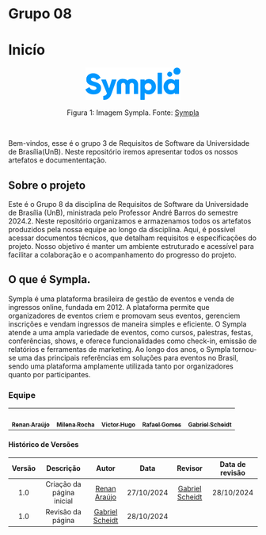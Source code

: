 # Grupo 08

# Inicío 

<div align="center">
    <img src="https://github.com/Requisitos-de-Software/2024.2-Sympla/raw/b62b14865d297c091d1007a6a1009076e999527b/docs/assets/sympla.png" style="width:20vw"/>
    <p> Figura 1: Imagem Sympla. Fonte: <a href="https://www.sympla.com.br/">Sympla</a></p> 
</div>

<br>

<p style="text-align: center;">

Bem-vindos, esse é o grupo 3 de Requisitos de Software da Universidade de Brasília(UnB). Neste repositório iremos apresentar todos os nossos artefatos e documententação.
</p>

## Sobre o projeto

Este é o Grupo 8 da disciplina de Requisitos de Software da Universidade de Brasília (UnB), ministrada pelo Professor André Barros do semestre 2024.2. Neste repositório organizamos e armazenamos todos os artefatos produzidos pela nossa equipe ao longo da disciplina. Aqui, é possível acessar documentos técnicos, que detalham requisitos e especificações do projeto. Nosso objetivo é manter um ambiente estruturado e acessível para facilitar a colaboração e o acompanhamento do progresso do projeto.

## O que é Sympla.

Sympla é uma plataforma brasileira de gestão de eventos e venda de ingressos online, fundada em 2012. A plataforma permite que organizadores de eventos criem e promovam seus eventos, gerenciem inscrições e vendam ingressos de maneira simples e eficiente. O Sympla atende a uma ampla variedade de eventos, como cursos, palestras, festas, conferências, shows, e oferece funcionalidades como check-in, emissão de relatórios e ferramentas de marketing. Ao longo dos anos, o Sympla tornou-se uma das principais referências em soluções para eventos no Brasil, sendo uma plataforma amplamente utilizada tanto por organizadores quanto por participantes.



### **Equipe**
<table>
  <tr>
     <td align="center"><a href="https://github.com/renantfm4"><img style="border-radius: 50%;" src="https://avatars.githubusercontent.com/u/111506459?v=4" width="150px;" alt=""/><br /><sub><b>Renan Araújo</b></sub></a><br />
    <td align="center"><a href="https://github.com/MilenaFRocha"><img style="border-radius: 50%;" src="https://avatars.githubusercontent.com/u/104432227?v=4" width="150px;" alt=""/><br /><sub><b>Milena Rocha</b></sub></a><br />
    <td align="center"><a href="https://github.com/VHbernardes"><img style="border-radius: 50%;" src="https://avatars.githubusercontent.com/u/151786821?v=4" width="150px;" alt=""/><br /><sub><b>Victor Hugo</b></sub></a><br />
    <td align="center"><a href="https://github.com/rafgpereira"><img style="border-radius: 50%;" src="https://avatars.githubusercontent.com/u/81361524?v=4" width="150px;" alt=""/><br /><sub><b>Rafael Gomes</b></sub></a><br />
    <td align="center"><a href="https://github.com/Gxaite"><img style="border-radius: 50%;" src="https://avatars.githubusercontent.com/u/111130521?v=4" width="150px;" alt=""/><br /><sub><b>Gabriel Scheidt</b></sub></a><br />

</tr>
</table>

#### Histórico de Versões


| Versão |          Descrição              |     Autor      |      Data      |   Revisor     |    Data de revisão    |  
|:------:|:-------------------------------:|:--------------:|:--------------:|:-------------:|:---------------------:|
|  1.0   | Criação da página inicial | [Renan Araújo](https://github.com/renantfm4) | 27/10/2024   | [Gabriel Scheidt](https://github.com/Gxaite) |28/10/2024|
|  1.0   | Revisão da página| [Gabriel Scheidt](https://github.com/Gxaite) | 28/10/2024   |  ||


